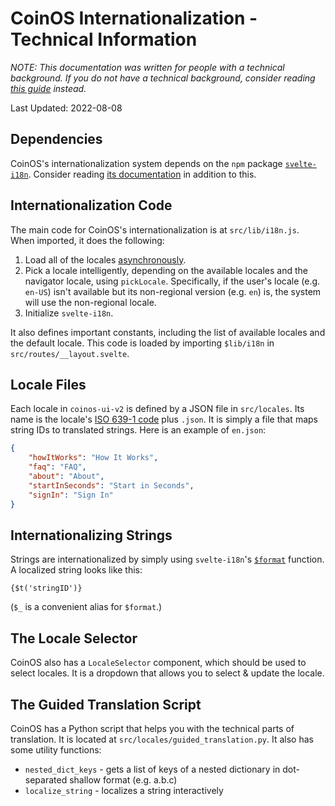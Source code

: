# CoinOS Internationalization - Technical Information

_NOTE: This documentation was written for people with a technical background. If you do not have a technical background, consider reading [this guide](./i18n.md) instead._

Last Updated: 2022-08-08

## Dependencies

CoinOS's internationalization system depends on the `npm` package [`svelte-i18n`](https://www.npmjs.com/package/svelte-i18n). Consider reading [its documentation](https://github.com/kaisermann/svelte-i18n/blob/HEAD/docs/Getting%20Started.md) in addition to this.

## Internationalization Code

The main code for CoinOS's internationalization is at `src/lib/i18n.js`. When imported, it does the following:

1. Load all of the locales [asynchronously](https://github.com/kaisermann/svelte-i18n/blob/main/docs/Getting%20Started.md#32-asynchronous).
2. Pick a locale intelligently, depending on the available locales and the navigator locale, using `pickLocale`. Specifically, if the user's locale (e.g. `en-US`) isn't available but its non-regional version (e.g. `en`) is, the system will use the non-regional locale.
3. Initialize `svelte-i18n`.

It also defines important constants, including the list of available locales and the default locale. This code is loaded by importing `$lib/i18n` in `src/routes/__layout.svelte`.

## Locale Files

Each locale in `coinos-ui-v2` is defined by a JSON file in `src/locales`. Its name is the locale's [ISO 639-1 code](https://en.wikipedia.org/wiki/ISO_639-1) plus `.json`. It is simply a file that maps string IDs to translated strings. Here is an example of `en.json`:

```json
{
	"howItWorks": "How It Works",
	"faq": "FAQ",
	"about": "About",
	"startInSeconds": "Start in Seconds",
	"signIn": "Sign In"
}
```

## Internationalizing Strings

Strings are internationalized by simply using `svelte-i18n`'s [`$format`](https://github.com/kaisermann/svelte-i18n/blob/96a5adab7560249c8881e0612454e01c09273400/docs/Formatting.md) function. A localized string looks like this:

```
{$t('stringID')}
```

(`$_` is a convenient alias for `$format`.)

## The Locale Selector

CoinOS also has a `LocaleSelector` component, which should be used to select locales. It is a dropdown that allows you to select & update the locale.

## The Guided Translation Script

CoinOS has a Python script that helps you with the technical parts of translation.  It is located at `src/locales/guided_translation.py`.  It also has some utility functions:
- `nested_dict_keys` - gets a list of keys of a nested dictionary in dot-separated shallow format (e.g. a.b.c)
- `localize_string` - localizes a string interactively
